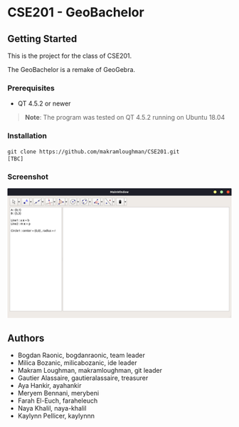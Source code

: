 # CSE201 - GeoBachelor

## Getting Started

This is the project for the class of CSE201.
 
The GeoBachelor is a remake of GeoGebra.

### Prerequisites

- QT 4.5.2 or newer

>**Note**: The program was tested on QT 4.5.2 running on Ubuntu 18.04

### Installation

```
git clone https://github.com/makramloughman/CSE201.git
[TBC]
```

### Screenshot

![Preview](/GeoBachelor/images/GeoBachelor.png)

## Authors

- Bogdan Raonic, bogdanraonic, team leader
- Milica Bozanic, milicabozanic, ide leader
- Makram Loughman, makramloughman, git leader
- Gautier Alassaire, gautieralassaire, treasurer 
- Aya Hankir, ayahankir
- Meryem Bennani, merybeni
- Farah El-Euch, faraheleuch
- Naya Khalil, naya-khalil
- Kaylynn Pellicer, kaylynnn
